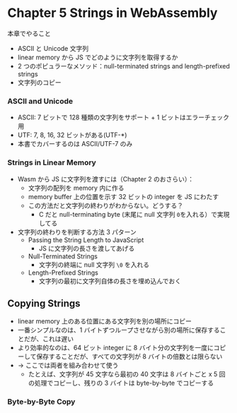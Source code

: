 # Chapter 5 Strings in WebAssembly

本章でやること

- ASCII と Unicode 文字列
- linear memory から JS でどのように文字列を取得するか
- 2 つのポピュラーなメソッド：null-terminated strings and length-prefixed strings
- 文字列のコピー

### ASCII and Unicode

- ASCII: 7 ビットで 128 種類の文字列をサポート + 1 ビットはエラーチェック用
- UTF: 7, 8, 16, 32 ビットがある(UTF-\*)
- 本書でカバーするのは ASCII/UTF-7 のみ

### Strings in Linear Memory

- Wasm から JS に文字列を渡すには（Chapter 2 のおさらい）：
  - 文字列の配列を memory 内に作る
  - memory buffer 上の位置を示す 32 ビットの integer を JS にわたす
  - この方法だと文字列の終わりがわからない。どうする？
    - C だと null-terminating byte (末尾に null 文字列 `0`を入れる）で実現してる
- 文字列の終わりを判断する方法 3 パターン
  - Passing the String Length to JavaScript
    - JS に文字列の長さを渡してあげる
  - Null-Terminated Strings
    - 文字列の終端に null 文字列 `\0` を入れる
  - Length-Prefixed Strings
    - 文字列の最初に文字列自体の長さを埋め込んでおく

## Copying Strings

- linear memory 上のある位置にある文字列を別の場所にコピー
- 一番シンプルなのは、1 バイトずつループさせながら別の場所に保存することだが、これは遅い
- より効率的なのは、64 ビット integer に 8 バイト分の文字列を一度にコピーして保存することだが、すべての文字列が 8 バイトの倍数とは限らない
- -> ここでは両者を組み合わせて使う
  - たとえば、文字列が 45 文字なら最初の 40 文字は 8 バイトごと x 5 回の処理でコピーし、残りの 3 バイトは byte-by-byte でコピーする

### Byte-by-Byte Copy
